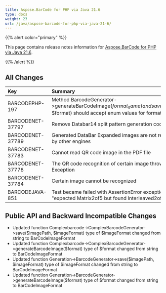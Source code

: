 ```yaml
---
title: Aspose.BarCode for PHP via Java 21.6
type: docs
weight: 23
url: /java/aspose-barcode-for-php-via-java-21-6/
---
```


{{% alert color="primary" %}} 

This page contains release notes information for [Aspose.BarCode for PHP via Java 21.6](https://downloads.aspose.com/barcode/php/new-releases/aspose.barcode-for-php-via-java-21.6/).

{{% /alert %}} 
## **All Changes**

|**Key**|**Summary**|**Category**|
| :- | :- | :- |
|BARCODEPHP-197|Method BarcodeGenerator->generateBarCodeImage($format_name) and save($filePath, $format) should accept enum values for format name|Enhancement|
|BARCODENET-37797|Remove Databar14 split pattern generation code|Enhancement|
|BARCODENET-37789|Generated DataBar Expanded images are not recognized by other engines|Bug|
|BARCODENET-37783|Cannot read QR code image in the PDF file|Bug|
|BARCODENET-37778|The QR code recognition of certain image throws Exception|Bug|
|BARCODENET-37784|Certain image cannot be recognized|Bug|
|BARCODEJAVA-851|Test became failed with AssertionError exception : "expected Matrix2of5 but found Interleaved2of5"|Bug|

## **Public API and Backward Incompatible Changes**
- Updated function Complexbarcode->ComplexBarcodeGenerator->save($imagePath, $imageFormat)
  type of $imageFormat changed from string to BarCodeImageFormat
- Updated function Complexbarcode->ComplexBarcodeGenerator->generateBarcodeImage($format)
  type of $format changed from string to BarCodeImageFormat
- Updated function Generation->BarcodeGenerator->save($imagePath, $imageFormat)
  type of $imageFormat changed from string to BarCodeImageFormat
- Updated function Generation->BarcodeGenerator->generateBarcodeImage($format)
   type of $format changed from string to BarCodeImageFormat

